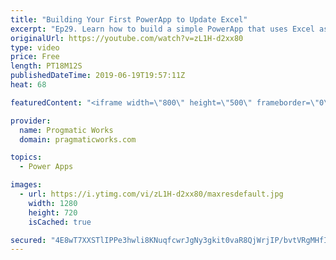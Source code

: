 ```yaml
---
title: "Building Your First PowerApp to Update Excel"
excerpt: "Ep29. Learn how to build a simple PowerApp that uses Excel as a source for updating, inserting and deleting data. Also see how to auto increment a key or a number in PowerApps.  - - - - - - - - - - - - - - - - - - - - - - - - - - - - - - - - - - - - - - - - - - - - - -- - - - - -  - - - - - - - - - -"
originalUrl: https://youtube.com/watch?v=zL1H-d2xx80
type: video
price: Free
length: PT18M12S
publishedDateTime: 2019-06-19T19:57:11Z
heat: 68

featuredContent: "<iframe width=\"800\" height=\"500\" frameborder=\"0\" src=\"https://www.youtube.com/embed/zL1H-d2xx80\" allow=\"accelerometer; autoplay; encrypted-media; gyroscope; picture-in-picture\" allowfullscreen></iframe>"

provider:
  name: Progmatic Works
  domain: pragmaticworks.com

topics:
  - Power Apps

images:
  - url: https://i.ytimg.com/vi/zL1H-d2xx80/maxresdefault.jpg
    width: 1280
    height: 720
    isCached: true

secured: "4E8wT7XXSTlIPPe3hwli8KNuqfcwrJgNy3gkit0vaR8QjWrjIP/bvtVRgMHfIhUFfrvFJHVu5QJYrEkpQRaUML40Wzlf5zXe4t8NZn1RC83w79xZU4ekgYYH8Vn/p/9GITvU4YLPxG5Vzwb1cIyYC3nEC41EHoUh2LVTNTAEEw+6fG3DSFQeRpK79+HZq1JOZy8oi/t3PQ8fRRrEBA1Jp+ApS3S8zk5S+OT6wGRLJ1ok8jNfJPmMaMfN4TRVKJy3mdQfilTER0R9tekWQWOVeSK/ZT2IrfpQfhiHMlIVWcByTI8jGjIgeB8HUEGdv2uWqwmqsQqSbC0zTQ1rLVHBg972Y+YADp8gZDabCZjZAAiTvPQdT4370iL4fACQZn8q8QSN0I1UzURXYWPVRXE/Oqz74ji8WtKWUJqjaVHh0TY=;Zdt/O+UjnpCi+/nyvpuEXA=="
---
```


